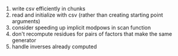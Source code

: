 1. write csv efficiently in chunks
1. read and initialize with csv (rather than creating starting point arguments)
1. consider speeding up implicit modpows in scan function
1. don't recompute residues for pairs of factors that make the same generator
1. handle inverses already computed
